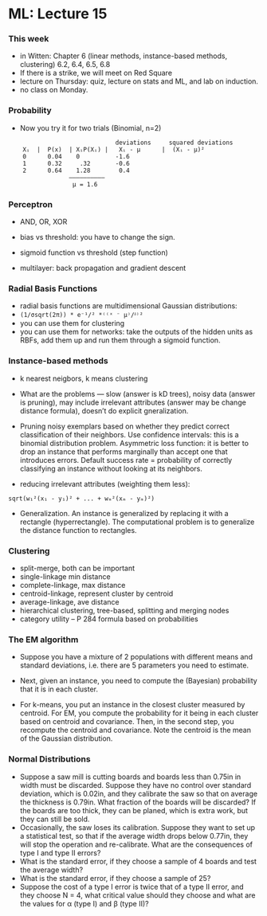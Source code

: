 ML: Lecture 15
==============

### This week

* in Witten: Chapter 6 (linear methods, instance-based methods, clustering) 6.2, 6.4, 6.5, 6.8
* If there is a strike, we will meet on Red Square
* lecture on Thursday: quiz, lecture on stats and ML, and lab on induction.
* no class on Monday. 

### Probability

* Now you try it for two trials (Binomial, n=2)

```
                              deviations     squared deviations
    Xᵢ  |  P(x)  | XᵢP(Xᵢ) |   Xᵢ - μ      |  (Xᵢ - μ)²
    0      0.04    0          -1.6
    1      0.32     .32       -0.6
    2      0.64    1.28        0.4
                 ——————————
                  μ = 1.6
```

### Perceptron

* AND, OR, XOR
* bias vs threshold: you have to change the sign.
* sigmoid function vs threshold (step function)

* multilayer: back propagation and gradient descent 

### Radial Basis Functions

* radial basis functions are multidimensional Gaussian distributions:
* ```(1/σsqrt(2π)) * e⁻¹/² *⁽⁽ˣ ⁻ μ⁾/ᵟ⁾²```
* you can use them for clustering
* you can use them for networks: take the outputs of the hidden units as RBFs, add them up and run them through a sigmoid function. 

### Instance-based methods

* k nearest neigbors, k means clustering
* What are the problems — slow (answer is kD trees), noisy data (answer is pruning), may include irrelevant attributes (answer may be change distance formula), doesn’t do explicit gneralization.
* Pruning noisy exemplars based on whether they predict correct classification of their neighbors. Use confidence intervals: this is a binomial distribution problem. Asymmetric loss function: it is better to drop an instance that performs marginally than accept one that introduces errors. Default success rate = probability of correctly classifying an instance without looking at its neighbors.

* reducing irrelevant attributes (weighting them less):

```
sqrt(w₁²(x₁ - y₁)² + ... + wₘ²(xₘ - yₘ)²)
```

* Generalization. An instance is generalized by replacing it with a rectangle (hyperrectangle). The computational problem is to generalize the distance function to rectangles. 

### Clustering

* split-merge, both can be important
* single-linkage min distance
* complete-linkage, max distance
* centroid-linkage, represent cluster by centroid
* average-linkage, ave distance
* hierarchical clustering, tree-based, splitting and merging nodes
* category utility – P 284 formula based on probabilities 

### The EM algorithm

* Suppose you have a mixture of 2 populations with different means and standard deviations, i.e. there are 5 parameters you need to estimate.

* Next, given an instance, you need to compute the (Bayesian) probability that it is in each cluster.
* For k-means, you put an instance in the closest cluster measured by centroid. For EM, you compute the probability for it being in each cluster based on centroid and covariance. Then, in the second step, you recompute the centroid and covariance. Note the centroid is the mean of the Gaussian distribution. 

### Normal Distributions

* Suppose a saw mill is cutting boards and boards less than 0.75in in width must be discarded. Suppose they have no control over standard deviation, which is 0.02in, and they calibrate the saw so that on average the thickness is 0.79in. What fraction of the boards will be discarded? If the boards are too thick, they can be planed, which is extra work, but they can still be sold.
* Occasionally, the saw loses its calibration. Suppose they want to set up a statistical test, so that if the average width drops below 0.77in, they will stop the operation and re-calibrate. What are the consequences of type I and type II errors?
* What is the standard error, if they choose a sample of 4 boards and test the average width?
* What is the standard error, if they choose a sample of 25?
* Suppose the cost of a type I error is twice that of a type II error, and they choose N = 4, what critical value should they choose and what are the values for α (type I) and β (type II)? 
